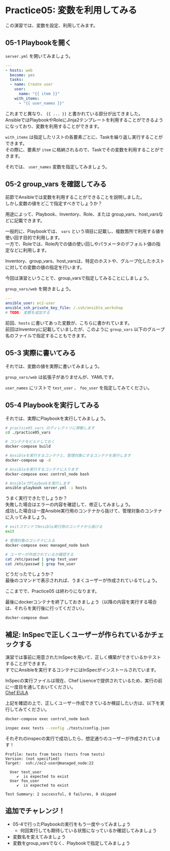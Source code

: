 # Practice05: 変数を利用してみる

この演習では、変数を設定、利用してみます。

## 05-1 Playbookを開く

`server.yml` を開いてみましょう。

```yaml
---
- hosts: web
  become: yes
  tasks:
  - name: Create user
    user:
      name: "{{ item }}"
    with_items:
      - "{{ user_names }}"
```

これまでと異なり、 `{{ ... }}` と書かれている部分が出てきました。  
AnsibleではPlaybookやRoleにJinja2テンプレートを利用することができるようになっており、変数を利用することができます。

`with_items` は指定したリストの各要素ごとに、Taskを繰り返し実行することができます。  
その際に、要素が `item` に格納されるので、Taskでその変数を利用することができます。

それでは、 `user_names` 変数を指定してみましょう。

## 05-2 group_vars を確認してみる

前節でAnsibleでは変数を利用することができることを説明しました。  
しかし変数の値をどこで指定すべきでしょうか？

用途によって、Playbook、Inventory、Role、または group_vars、host_varsなどに記載できます。

一般的に、Playbookでは、 `vars` という項目に記載し、複数箇所で利用する値を使い回す目的で利用します。  
一方で、Roleでは、Role内での値の使い回しやパラメータのデフォルト値の指定などに利用します。

Inventory、group_vars、host_varsは、特定のホストや、グループ化したホストに対しての変数の値の指定を行います。

今回は演習ということで、group_varsで指定してみることにしましょう。

`group_vars/web` を開きましょう。

```yaml
---
ansible_user: ec2-user
ansible_ssh_private_key_file: /.ssh/ansible_workshop
# TODO: 変数を追加する
```

前回、`hosts` に書いてあった変数が、こちらに書かれています。  
前回はInventoryに記載していましたが、このように `group_vars` 以下のグループ名のファイルで指定することもできます。  

## 05-3 実際に書いてみる

それでは、変数の値を実際に書いてみましょう。

`group_vars/web` は拡張子がありませんが、YAMLです。  

`user_names` にリストで `test_user` 、 `foo_user` を指定してみてください。

## 05-4 Playbookを実行してみる

それでは、実際にPlaybookを実行してみましょう。

```sh
# practice05_vars のディレクトリに移動します
cd ./practice05_vars

# コンテナをビルドしておく
docker-compose build

# Ansibleを実行するコンテナと、管理対象にするコンテナを実行します
docker-compose up -d

# Ansibleを実行するコンテナに入ります
docker-compose exec control_node bash

# AnsibleでPlaybookを実行します
ansible-playbook server.yml -i hosts
```

うまく実行できたでしょうか？  
失敗した場合はエラーの内容を確認して、修正してみましょう。  
成功した場合は一度Ansible実行用のコンテナから抜けて、管理対象のコンテナに入ってみましょう。

```sh
# exitコマンドでAnsible実行用のコンテナから抜ける
exit

# 管理対象のコンテナに入る
docker-compose exec managed_node bash

# ユーザーが作成されているか確認する
cat /etc/passwd | grep test_user
cat /etc/passwd | grep foo_user
```

どうだったでしょうか？  
最後のコマンドで表示されれば、うまくユーザーが作成されているでしょう。

ここまでで、Practice05 は終わりになります。

最後にdockerコンテナを終了しておきましょう（以降の内容を実行する場合は、それらを実行後に行ってください）。

```
docker-compose down
```

## 補足: InSpecで正しくユーザーが作られているかチェックする

演習では事前に用意されたInSpecを用いて、正しく構築ができているかテストすることができます。  
すでにAnsibleを実行するコンテナにはInSpecがインストールされています。

InSpecの実行ファイルは現在、Chef Lisenceで提供されているため、実行の前に一度目を通しておいてください。  
[Chef EULA](https://www.chef.io/end-user-license-agreement)

上記を確認の上で、正しくユーザー作成できているか検証したい方は、以下を実行してみてください。

```sh
docker-compose exec control_node bash

inspec exec tests --config ./tests/config.json
```

それぞれのinspecの実行で成功したら、想定通りのユーザーが作成されています！

```
Profile: tests from tests (tests from tests)
Version: (not specified)
Target:  ssh://ec2-user@managed_node:22

  User test_user
     ✔  is expected to exist
  User foo_user
     ✔  is expected to exist

Test Summary: 2 successful, 0 failures, 0 skipped
```

## 追加でチャレンジ！

* 05-4で行ったPlaybookの実行をもう一度やってみましょう
  * 何回実行しても期待している状態になっているか確認してみましょう
* 変数名を変えてみましょう
* 変数をgroup_varsでなく、Playbookで指定してみましょう